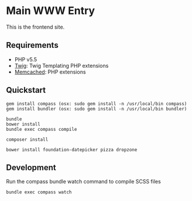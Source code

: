 # Main WWW Entry

This is the frontend site.

## Requirements

  * PHP v5.5
  * [Twig](): Twig Templating PHP extensions
  * [Memcached](): PHP extensions

## Quickstart

```
gem install compass (osx: sudo gem install -n /usr/local/bin compass)
gem install bundler (osx: sudo gem install -n /usr/local/bin bundler)

bundle
bower install
bundle exec compass compile

composer install

bower install foundation-datepicker pizza dropzone
```

## Development
Run the compass bundle watch command to compile SCSS files

```
bundle exec compass watch
```


